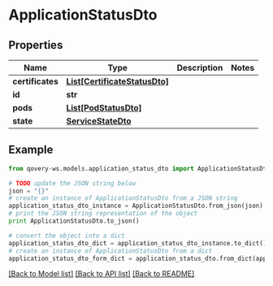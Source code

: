 # ApplicationStatusDto


## Properties
Name | Type | Description | Notes
------------ | ------------- | ------------- | -------------
**certificates** | [**List[CertificateStatusDto]**](CertificateStatusDto.md) |  | 
**id** | **str** |  | 
**pods** | [**List[PodStatusDto]**](PodStatusDto.md) |  | 
**state** | [**ServiceStateDto**](ServiceStateDto.md) |  | 

## Example

```python
from qovery-ws.models.application_status_dto import ApplicationStatusDto

# TODO update the JSON string below
json = "{}"
# create an instance of ApplicationStatusDto from a JSON string
application_status_dto_instance = ApplicationStatusDto.from_json(json)
# print the JSON string representation of the object
print ApplicationStatusDto.to_json()

# convert the object into a dict
application_status_dto_dict = application_status_dto_instance.to_dict()
# create an instance of ApplicationStatusDto from a dict
application_status_dto_form_dict = application_status_dto.from_dict(application_status_dto_dict)
```
[[Back to Model list]](../README.md#documentation-for-models) [[Back to API list]](../README.md#documentation-for-api-endpoints) [[Back to README]](../README.md)


